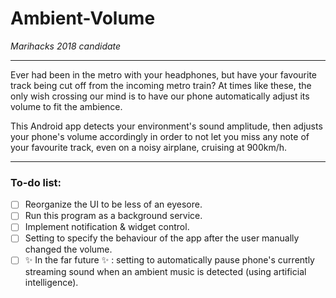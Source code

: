 # Ambient-Volume
*Marihacks 2018 candidate*

--------------------------------------

Ever had been in the metro with your headphones, but have your favourite track being cut off from the incoming metro train? At times like these, the only wish crossing our mind is to have our phone automatically adjust its volume to fit the ambience.

This Android app detects your environment's sound amplitude, then adjusts your phone's volume accordingly in order to not let you miss any note of your favourite track, even on a noisy airplane, cruising at 900km/h.

--------------------------------------

### To-do list:
- [ ] Reorganize the UI to be less of an eyesore.
- [ ] Run this program as a background service.
- [ ] Implement notification & widget control.
- [ ] Setting to specify the behaviour of the app after the user manually changed the volume.
- [ ] :sparkles: In the far future :sparkles: : setting to automatically pause phone's currently streaming sound when an ambient music is detected (using artificial intelligence).
